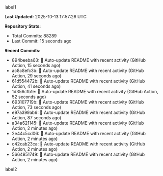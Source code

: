 
label1 
<!-- ACTIVITY_START -->
**Last Updated:** 2025-10-13 17:57:26 UTC

**Repository Stats:**
- Total Commits: 88289
- Last Commit: 15 seconds ago

**Recent Commits:**
- 894beeba63: 🤖 Auto-update README with recent activity (GitHub Action, 15 seconds ago)
- ac8c8efc3b: 🤖 Auto-update README with recent activity (GitHub Action, 29 seconds ago)
- 61d554472b: 🤖 Auto-update README with recent activity (GitHub Action, 41 seconds ago)
- 1d356c1b1e: 🤖 Auto-update README with recent activity (GitHub Action, 52 seconds ago)
- 693107719b: 🤖 Auto-update README with recent activity (GitHub Action, 73 seconds ago)
- e97a399ab6: 🤖 Auto-update README with recent activity (GitHub Action, 87 seconds ago)
- a34a621145: 🤖 Auto-update README with recent activity (GitHub Action, 2 minutes ago)
- 2e44c5cd06: 🤖 Auto-update README with recent activity (GitHub Action, 2 minutes ago)
- c42cab23ca: 🤖 Auto-update README with recent activity (GitHub Action, 2 minutes ago)
- 5664951749: 🤖 Auto-update README with recent activity (GitHub Action, 2 minutes ago)
<!-- ACTIVITY_END -->

label2
